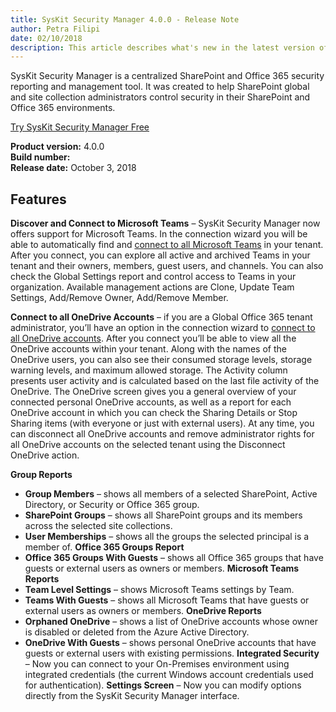```yaml
---
title: SysKit Security Manager 4.0.0 - Release Note
author: Petra Filipi 
date: 02/10/2018 
description: This article describes what's new in the latest version of SysKit Security Manager.
---
```


SysKit Security Manager is a centralized SharePoint and Office 365 security reporting and management tool. It was created to help SharePoint global and site collection administrators control security in their SharePoint and Office 365 environments.

[Try SysKit Security Manager Free](https://www.syskit.com/products/security-manager/download/)

__Product version:__ 4.0.0  
__Build number:__      
__Release date:__ October 3, 2018  

## Features
__Discover and Connect to Microsoft Teams__ – SysKit Security Manager now offers support for Microsoft Teams. In the connection wizard you will be able to automatically find and [connect to all Microsoft Teams](#internal/how-to/connect-to-office-365) in your tenant. After you connect, you can explore all active and archived Teams in your tenant and their owners, members, guest users, and channels. You can also check the Global Settings report and control access to Teams in your organization. Available management actions are Clone, Update Team Settings, Add/Remove Owner, Add/Remove Member.

__Connect to all OneDrive Accounts__ – if you are a Global Office 365 tenant administrator, you’ll have an option in the connection wizard to [connect to all OneDrive accounts](#internal/how-to/connect-to-office-365). After you connect you’ll be able to view all the OneDrive accounts within your tenant. Along with the names of the OneDrive users, you can also see their consumed storage levels, storage warning levels, and maximum allowed storage. The Activity column presents user activity and is calculated based on the last file activity of the OneDrive. 
The OneDrive screen gives you a general overview of your connected personal OneDrive accounts, as well as a report for each OneDrive account in which you can check the Sharing Details or Stop Sharing items (with everyone or just with external users).
At any time, you can disconnect all OneDrive accounts and remove administrator rights for all OneDrive accounts on the selected tenant using the Disconnect OneDrive action.

__Group Reports__
* __Group Members__ – shows all members of a selected SharePoint, Active Directory, or Security or Office 365 group.
* __SharePoint Groups__ – shows all SharePoint groups and its members across the selected site collections.
* __User Memberships__ – shows all the groups the selected principal is a member of.
__Office 365 Groups Report__
* __Office 365 Groups With Guests__ – shows all Office 365 groups that have guests or external users as owners or members.
__Microsoft Teams Reports__
* __Team Level Settings__ – shows Microsoft Teams settings by Team.
* __Teams With Guests__ – shows all Microsoft Teams that have guests or external users as owners or members.
__OneDrive Reports__
* __Orphaned OneDrive__ – shows a list of OneDrive accounts whose owner is disabled or deleted from the Azure Active Directory.
* __OneDrive With Guests__ – shows personal OneDrive accounts that have guests or external users with existing permissions.
__Integrated Security__ – Now you can connect to your On-Premises environment using integrated credentials (the current Windows account credentials used for authentication). 
__Settings Screen__ – Now you can modify options directly from the SysKit Security Manager interface.




